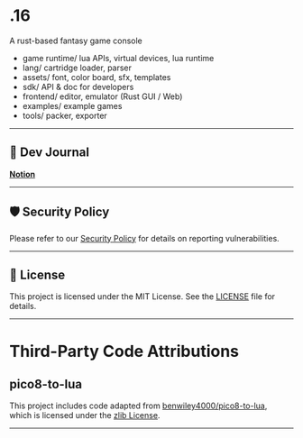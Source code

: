 # .16

A rust-based fantasy game console

* game runtime/ lua APIs, virtual devices, lua runtime
* lang/ cartridge loader, parser
* assets/ font, color board, sfx, templates
* sdk/ API & doc for developers
* frontend/ editor, emulator (Rust GUI / Web)
* examples/ example games
* tools/ packer, exporter

---

## 📘 Dev Journal

[**Notion**](https://www.notion.so/team/20bde671-cbe9-818c-ab4c-0042ec417d37/join)

---

## 🛡️ Security Policy

Please refer to our [Security Policy](./.github/SECURITY.md) for details on reporting vulnerabilities.

---

## 📝 License

This project is licensed under the MIT License. See the [LICENSE](./LICENSE) file for details.

---

# Third-Party Code Attributions

## pico8-to-lua

This project includes code adapted from [benwiley4000/pico8-to-lua](https://github.com/benwiley4000/pico8-to-lua),  
which is licensed under the [zlib License](https://opensource.org/licenses/Zlib).

---
